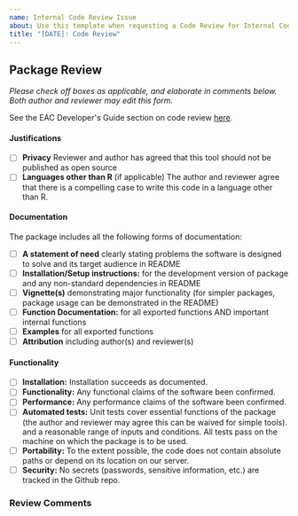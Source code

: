 ```yaml
---
name: Internal Code Review Issue
about: Use this template when requesting a Code Review for Internal Code
title: "[DATE]: Code Review"
---
```


## Package Review

*Please check off boxes as applicable, and elaborate in comments below. Both author and reviewer may edit this form.* 

See the EAC Developer's Guide section on code review [here](https://kaufman-lab.github.io/eac-devguide/code-review.html).

#### Justifications
- [ ] **Privacy** Reviewer and author has agreed that this tool should not be published as open source 
- [ ] **Languages other than R** (if applicable) The author and reviewer agree that there is a compelling case to write this code in a language other than R. 

#### Documentation

The package includes all the following forms of documentation:

- [ ] **A statement of need** clearly stating problems the software is designed to solve and its target audience in README
- [ ] **Installation/Setup instructions:** for the development version of package and any non-standard dependencies in README
- [ ] **Vignette(s)** demonstrating major functionality (for simpler packages, package usage can be demonstrated in the README)
- [ ] **Function Documentation:** for all exported functions AND important internal functions
- [ ] **Examples** for all exported functions
- [ ] **Attribution** including author(s) and reviewer(s) 

#### Functionality

- [ ] **Installation:** Installation succeeds as documented.
- [ ] **Functionality:** Any functional claims of the software been confirmed.
- [ ] **Performance:** Any performance claims of the software been confirmed.
- [ ] **Automated tests:** Unit tests cover essential functions of the package (the author and reviewer may agree this can be waived for simple tools). 
   and a reasonable range of inputs and conditions. All tests pass on the machine on which the package is to be used.  
- [ ] **Portability:** To the extent possible, the code does not contain absolute paths or depend on its location on our server. 
- [ ] **Security:** No secrets (passwords, sensitive information, etc.) are tracked in the Github repo.

### Review Comments
